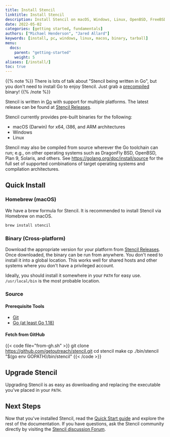 ```yaml
---
title: Install Stencil
linktitle: Install Stencil
description: Install Stencil on macOS, Windows, Linux, OpenBSD, FreeBSD, and on any machine where the Go compiler tool chain can run.
date: 2022-05-02
categories: [getting started, fundamentals]
authors: ["Michael Henderson", "Jared Allard"]
keywords: [install, pc, windows, linux, macos, binary, tarball]
menu:
  docs:
    parent: "getting-started"
    weight: 5
aliases: [/install/]
toc: true
---
```


{{% note %}}
There is lots of talk about "Stencil being written in Go", but you don't need to install Go to enjoy Stencil. Just grab a [precompiled](https://github.com/getoutreach/stencil/releases/latest) binary!
{{% /note %}}

Stencil is written in [Go](https://golang.org/) with support for multiple platforms. The latest release can be found at [Stencil Releases][releases].

Stencil currently provides pre-built binaries for the following:

- macOS (Darwin) for x64, i386, and ARM architectures
- Windows
- Linux

Stencil may also be compiled from source wherever the Go toolchain can run; e.g., on other operating systems such as DragonFly BSD, OpenBSD, Plan&nbsp;9, Solaris, and others. See <https://golang.org/doc/install/source> for the full set of supported combinations of target operating systems and compilation architectures.

## Quick Install

### Homebrew (macOS)

We have a brew formula for Stencil. It is recommended to install Stencil via Homebrew on macOS.

```bash
brew install stencil
```

### Binary (Cross-platform)

Download the appropriate version for your platform from [Stencil Releases][releases]. Once downloaded, the binary can be run from anywhere. You don't need to install it into a global location. This works well for shared hosts and other systems where you don't have a privileged account.

Ideally, you should install it somewhere in your `PATH` for easy use. `/usr/local/bin` is the most probable location.

### Source

#### Prerequisite Tools

- [Git][installgit]
- [Go (at least Go 1.18)](https://golang.org/dl/)

#### Fetch from GitHub

{{< code file="from-gh.sh" >}}
git clone https://github.com/getoutreach/stencil.git
cd stencil
make
cp ./bin/stencil "$(go env GOPATH)/bin/stencil"
{{< /code >}}

## Upgrade Stencil

Upgrading Stencil is as easy as downloading and replacing the executable you’ve placed in your `PATH`.

## Next Steps

Now that you've installed Stencil, read the [Quick Start guide][quickstart] and explore the rest of the documentation. If you have questions, ask the Stencil community directly by visiting the [Stencil discussion Forum][forum].

[forum]: https://github.com/getoutreach/stencil/discussions
[installgit]: https://git-scm.com/
[installgo]: https://golang.org/dl/
[quickstart]: /stencil/getting-started/quick-start/
[releases]: https://github.com/getoutreach/stencil/releases
